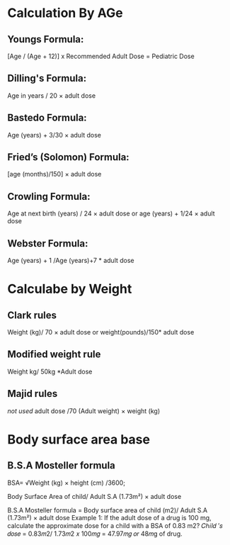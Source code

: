 
# Calculation By AGe
## Youngs Formula:
[Age / (Age + 12)] x Recommended Adult Dose = Pediatric Dose


## Dilling's Formula:
Age in years / 20 × adult dose


## Bastedo Formula:
Age (years) + 3/30 × adult dose


## Fried’s (Solomon) Formula:
[age (months)/150] × adult dose


## Crowling Formula:
Age at next birth (years) / 24 × adult dose 
or
age (years) + 1/24 × adult dose


## Webster Formula:
Age (years) + 1 /Age (years)+7 * adult dose


# Calculabe by Weight

## Clark rules
Weight (kg)/ 70 × adult dose
or
weight(pounds)/150* adult dose

## Modified weight rule
Weight kg/ 50kg *Adult dose

## Majid rules
_not used_
adult dose /70 (Adult weight) × weight (kg)


# Body surface area base

## B.S.A Mosteller formula
BSA= √Weight (kg) × height (cm) /3600;

Body Surface
Area of child/ Adult S.A (1.73m²) × adult dose

B.S.A Mosteller formula = Body surface area of child (m2)/ Adult
S.A (1.73m²) × adult dose
Example 1: If the adult dose of a drug is 100 mg, calculate the
approximate dose for a child with a BSA of 0.83 m2? 𝐶ℎ𝑖𝑙𝑑 ′𝑠 𝑑𝑜𝑠𝑒
= 0.83𝑚2/ 1.73𝑚2 𝑥 100𝑚𝑔 = 47.97𝑚𝑔 𝑜𝑟 48𝑚g of drug.
